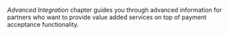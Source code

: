 _Advanced Integration_ chapter guides you through advanced information for partners who want to provide value added services on top of payment acceptance functionality.
